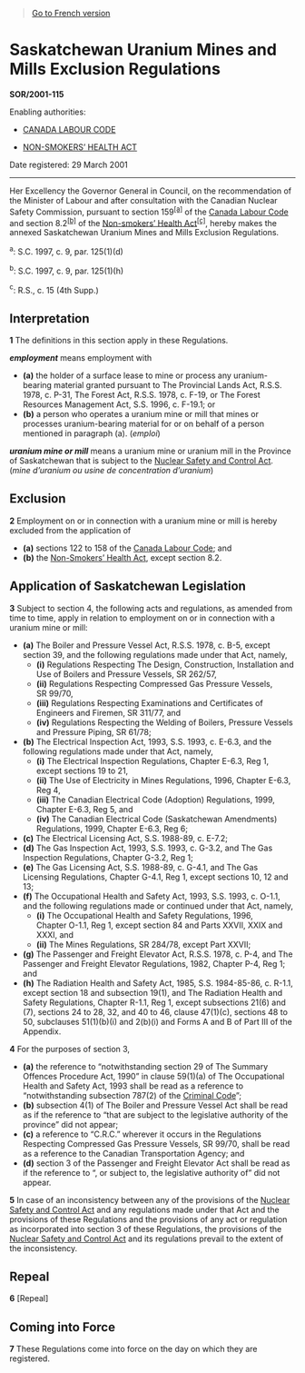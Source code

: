 > [Go to French version](/fr/Règlements/Décrets,%20ordonnances%20et%20règlements%20statutaires/2001/115.md)

# Saskatchewan Uranium Mines and Mills Exclusion Regulations

**SOR/2001-115**

Enabling authorities: 
- [CANADA LABOUR CODE](/en/Acts/Revised%20Statutes%20of%20Canada/L/L-2.md)

- [NON-SMOKERS’ HEALTH ACT](/en/Acts/Statutes%20of%20Canada/1985/c.%2015%20(4th%20Supp.).md)

Date registered: 29 March 2001

----------

Her Excellency the Governor General in Council, on the recommendation of the Minister of Labour and after consultation with the Canadian Nuclear Safety Commission, pursuant to section 159<sup><a href='#footnotea_e'>[a]</a></sup> of the [Canada Labour Code](/en/Acts/Revised%20Statutes%20of%20Canada/L/L-2.md) and section 8.2<sup><a href='#footnoteb_e'>[b]</a></sup> of the [Non-smokers’ Health Act](/en/Acts/Statutes%20of%20Canada/1985/c.%2015%20(4th%20Supp.).md)<sup><a href='#footnotec_e'>[c]</a></sup>, hereby makes the annexed Saskatchewan Uranium Mines and Mills Exclusion Regulations.

<a name='footnotea_e'><sup>a</sup></a>: S.C. 1997, c. 9, par. 125(1)(d)<br />

<a name='footnoteb_e'><sup>b</sup></a>: S.C. 1997, c. 9, par. 125(1)(h)<br />

<a name='footnotec_e'><sup>c</sup></a>: R.S., c. 15 (4th Supp.)<br />




## Interpretation


**1** The definitions in this section apply in these Regulations.

***employment*** means employment with
- **(a)** the holder of a surface lease to mine or process any uranium-bearing material granted pursuant to The Provincial Lands Act, R.S.S. 1978, c. P-31, The Forest Act, R.S.S. 1978, c. F-19, or The Forest Resources Management Act, S.S. 1996, c. F-19.1; or
- **(b)** a person who operates a uranium mine or mill that mines or processes uranium-bearing material for or on behalf of a person mentioned in paragraph (a). (*emploi*)

***uranium mine or mill*** means a uranium mine or uranium mill in the Province of Saskatchewan that is subject to the [Nuclear Safety and Control Act](/en/Acts/Statutes%20of%20Canada/1997/c.%209.md). (*mine d’uranium ou usine de concentration d’uranium*)




## Exclusion


**2** Employment on or in connection with a uranium mine or mill is hereby excluded from the application of
- **(a)** sections 122 to 158 of the [Canada Labour Code](/en/Acts/Revised%20Statutes%20of%20Canada/L/L-2.md); and
- **(b)** the [Non-Smokers’ Health Act](/en/Acts/Statutes%20of%20Canada/1985/c.%2015%20(4th%20Supp.).md), except section 8.2.




## Application of Saskatchewan Legislation


**3** Subject to section 4, the following acts and regulations, as amended from time to time, apply in relation to employment on or in connection with a uranium mine or mill:
- **(a)** The Boiler and Pressure Vessel Act, R.S.S. 1978, c. B-5, except section 39, and the following regulations made under that Act, namely,
	- **(i)** Regulations Respecting The Design, Construction, Installation and Use of Boilers and Pressure Vessels, SR 262/57,
	- **(ii)** Regulations Respecting Compressed Gas Pressure Vessels, SR 99/70,
	- **(iii)** Regulations Respecting Examinations and Certificates of Engineers and Firemen, SR 311/77, and
	- **(iv)** Regulations Respecting the Welding of Boilers, Pressure Vessels and Pressure Piping, SR 61/78;
- **(b)** The Electrical Inspection Act, 1993, S.S. 1993, c. E-6.3, and the following regulations made under that Act, namely,
	- **(i)** The Electrical Inspection Regulations, Chapter E-6.3, Reg 1, except sections 19 to 21,
	- **(ii)** The Use of Electricity in Mines Regulations, 1996, Chapter E-6.3, Reg 4,
	- **(iii)** The Canadian Electrical Code (Adoption) Regulations, 1999, Chapter E-6.3, Reg 5, and
	- **(iv)** The Canadian Electrical Code (Saskatchewan Amendments) Regulations, 1999, Chapter E-6.3, Reg 6;
- **(c)** The Electrical Licensing Act, S.S. 1988-89, c. E-7.2;
- **(d)** The Gas Inspection Act, 1993, S.S. 1993, c. G-3.2, and The Gas Inspection Regulations, Chapter G-3.2, Reg 1;
- **(e)** The Gas Licensing Act, S.S. 1988-89, c. G-4.1, and The Gas Licensing Regulations, Chapter G-4.1, Reg 1, except sections 10, 12 and 13;
- **(f)** The Occupational Health and Safety Act, 1993, S.S. 1993, c. O-1.1, and the following regulations made or continued under that Act, namely,
	- **(i)** The Occupational Health and Safety Regulations, 1996, Chapter O-1.1, Reg 1, except section 84 and Parts XXVII, XXIX and XXXI, and
	- **(ii)** The Mines Regulations, SR 284/78, except Part XXVII;
- **(g)** The Passenger and Freight Elevator Act, R.S.S. 1978, c. P-4, and The Passenger and Freight Elevator Regulations, 1982, Chapter P-4, Reg 1; and
- **(h)** The Radiation Health and Safety Act, 1985, S.S. 1984-85-86, c. R-1.1, except section 18 and subsection 19(1), and The Radiation Health and Safety Regulations, Chapter R-1.1, Reg 1, except subsections 21(6) and (7), sections 24 to 28, 32, and 40 to 46, clause 47(1)(c), sections 48 to 50, subclauses 51(1)(b)(i) and 2(b)(i) and Forms A and B of Part III of the Appendix.



**4** For the purposes of section 3,
- **(a)** the reference to “notwithstanding section 29 of The Summary Offences Procedure Act, 1990” in clause 59(1)(a) of The Occupational Health and Safety Act, 1993 shall be read as a reference to “notwithstanding subsection 787(2) of the [Criminal Code](/en/Acts/Revised%20Statutes%20of%20Canada/C/C-46.md)”;
- **(b)** subsection 4(1) of The Boiler and Pressure Vessel Act shall be read as if the reference to “that are subject to the legislative authority of the province” did not appear;
- **(c)** a reference to “C.R.C.” wherever it occurs in the Regulations Respecting Compressed Gas Pressure Vessels, SR 99/70, shall be read as a reference to the Canadian Transportation Agency; and
- **(d)** section 3 of the Passenger and Freight Elevator Act shall be read as if the reference to “, or subject to, the legislative authority of” did not appear.



**5** In case of an inconsistency between any of the provisions of the [Nuclear Safety and Control Act](/en/Acts/Statutes%20of%20Canada/1997/c.%209.md) and any regulations made under that Act and the provisions of these Regulations and the provisions of any act or regulation as incorporated into section 3 of these Regulations, the provisions of the [Nuclear Safety and Control Act](/en/Acts/Statutes%20of%20Canada/1997/c.%209.md) and its regulations prevail to the extent of the inconsistency.




## Repeal


**6** [Repeal]




## Coming into Force


**7** These Regulations come into force on the day on which they are registered.


